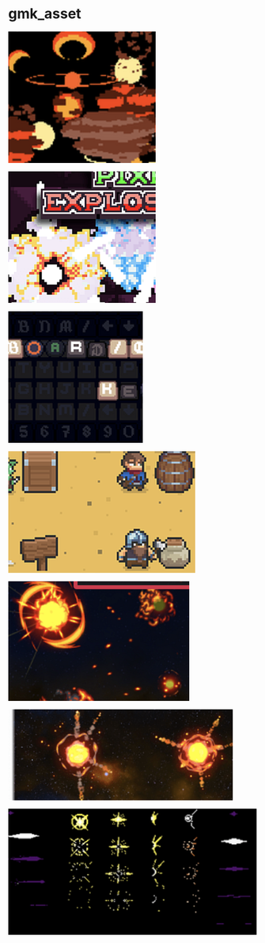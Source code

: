 # gmk_asset
[![explosion](explosion.png)](https://ansimuz.itch.io/explosion-animations-pack)  
  
[![explosion2](explosion2.png)](https://untiedgames.itch.io/five-free-pixel-explosions)  

[![keyboard](keyboard.png)](https://hyohnoo.itch.io/keyboard-controller-keys)  

[![destruct](destruct.png)](https://elthen.itch.io/pixel-art-destructible-objects)  
  
[![explosion](explosion3.png)](https://sinestesia.itch.io/2d-explosions-animations)  
 
[![explosion](explosion4.png)](https://sinestesia.itch.io/free-2d-explosion-animations-2)  

[![battle](battle.png)](https://pimen.itch.io/pixel-battle-effects)  

